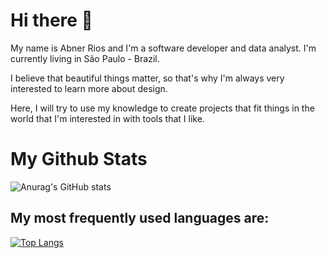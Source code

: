 # Hi there :wave:

My name is Abner Rios and I'm a software developer and data analyst. I'm currently living in São Paulo - Brazil. 

I believe that beautiful things matter, so that's why I'm always very interested to learn more about design.

Here, I will try to use my knowledge to create projects that fit things in the world that I'm interested in with tools that I like.


# My Github Stats

![Anurag's GitHub stats](https://github-readme-stats.vercel.app/api?username=abnerrios&hide=contribs,prs&show_icons=true)                

## My most frequently used languages are:
[![Top Langs](https://github-readme-stats.vercel.app/api/top-langs/?username=abnerrios&layout=compact)](https://github.com/abnerrios)

